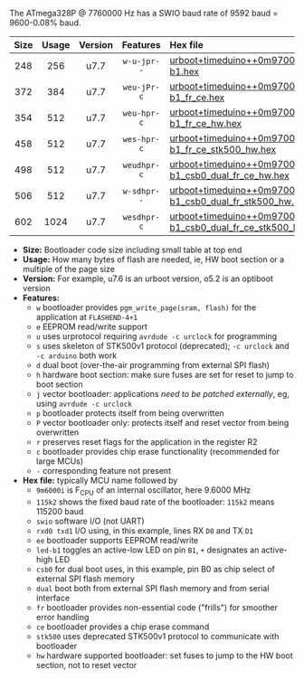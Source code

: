 The ATmega328P @ 7760000 Hz has a SWIO baud rate of 9592 baud = 9600-0.08% baud.

|Size|Usage|Version|Features|Hex file|
|:-:|:-:|:-:|:-:|:--|
|248|256|u7.7|`w-u-jpr--`|[urboot+timeduino++0m9700i++++1k2_swio_rxd0_txd1_led-b1.hex](https://raw.githubusercontent.com/stefanrueger/urboot.hex/main/boards/timeduino/internal_oscillator/fint++0m9700_Hz/br++++1k2_bps/urboot+timeduino++0m9700i++++1k2_swio_rxd0_txd1_led-b1.hex)|
|372|384|u7.7|`weu-jPr-c`|[urboot+timeduino++0m9700i++++1k2_swio_rxd0_txd1_ee_led-b1_fr_ce.hex](https://raw.githubusercontent.com/stefanrueger/urboot.hex/main/boards/timeduino/internal_oscillator/fint++0m9700_Hz/br++++1k2_bps/urboot+timeduino++0m9700i++++1k2_swio_rxd0_txd1_ee_led-b1_fr_ce.hex)|
|354|512|u7.7|`weu-hpr-c`|[urboot+timeduino++0m9700i++++1k2_swio_rxd0_txd1_ee_led-b1_fr_ce_hw.hex](https://raw.githubusercontent.com/stefanrueger/urboot.hex/main/boards/timeduino/internal_oscillator/fint++0m9700_Hz/br++++1k2_bps/urboot+timeduino++0m9700i++++1k2_swio_rxd0_txd1_ee_led-b1_fr_ce_hw.hex)|
|458|512|u7.7|`wes-hpr-c`|[urboot+timeduino++0m9700i++++1k2_swio_rxd0_txd1_ee_led-b1_fr_ce_stk500_hw.hex](https://raw.githubusercontent.com/stefanrueger/urboot.hex/main/boards/timeduino/internal_oscillator/fint++0m9700_Hz/br++++1k2_bps/urboot+timeduino++0m9700i++++1k2_swio_rxd0_txd1_ee_led-b1_fr_ce_stk500_hw.hex)|
|498|512|u7.7|`weudhpr-c`|[urboot+timeduino++0m9700i++++1k2_swio_rxd0_txd1_ee_led-b1_csb0_dual_fr_ce_hw.hex](https://raw.githubusercontent.com/stefanrueger/urboot.hex/main/boards/timeduino/internal_oscillator/fint++0m9700_Hz/br++++1k2_bps/urboot+timeduino++0m9700i++++1k2_swio_rxd0_txd1_ee_led-b1_csb0_dual_fr_ce_hw.hex)|
|506|512|u7.7|`w-sdhpr--`|[urboot+timeduino++0m9700i++++1k2_swio_rxd0_txd1_led-b1_csb0_dual_fr_stk500_hw.hex](https://raw.githubusercontent.com/stefanrueger/urboot.hex/main/boards/timeduino/internal_oscillator/fint++0m9700_Hz/br++++1k2_bps/urboot+timeduino++0m9700i++++1k2_swio_rxd0_txd1_led-b1_csb0_dual_fr_stk500_hw.hex)|
|602|1024|u7.7|`wesdhpr-c`|[urboot+timeduino++0m9700i++++1k2_swio_rxd0_txd1_ee_led-b1_csb0_dual_fr_ce_stk500_hw.hex](https://raw.githubusercontent.com/stefanrueger/urboot.hex/main/boards/timeduino/internal_oscillator/fint++0m9700_Hz/br++++1k2_bps/urboot+timeduino++0m9700i++++1k2_swio_rxd0_txd1_ee_led-b1_csb0_dual_fr_ce_stk500_hw.hex)|

- **Size:** Bootloader code size including small table at top end
- **Usage:** How many bytes of flash are needed, ie, HW boot section or a multiple of the page size
- **Version:** For example, u7.6 is an urboot version, o5.2 is an optiboot version
- **Features:**
  + `w` bootloader provides `pgm_write_page(sram, flash)` for the application at `FLASHEND-4+1`
  + `e` EEPROM read/write support
  + `u` uses urprotocol requiring `avrdude -c urclock` for programming
  + `s` uses skeleton of STK500v1 protocol (deprecated); `-c urclock` and `-c arduino` both work
  + `d` dual boot (over-the-air programming from external SPI flash)
  + `h` hardware boot section: make sure fuses are set for reset to jump to boot section
  + `j` vector bootloader: applications *need to be patched externally*, eg, using `avrdude -c urclock`
  + `p` bootloader protects itself from being overwritten
  + `P` vector bootloader only: protects itself and reset vector from being overwritten
  + `r` preserves reset flags for the application in the register R2
  + `c` bootloader provides chip erase functionality (recommended for large MCUs)
  + `-` corresponding feature not present
- **Hex file:** typically MCU name followed by
  + `9m6000i` is F<sub>CPU</sub> of an internal oscillator, here 9.6000 MHz
  + `115k2` shows the fixed baud rate of the bootloader: `115k2` means 115200 baud
  + `swio` software I/O (not UART)
  + `rxd0 txd1` I/O using, in this example, lines RX `D0` and TX `D1`
  + `ee` bootloader supports EEPROM read/write
  + `led-b1` toggles an active-low LED on pin `B1`, `+` designates an active-high LED
  + `csb0` for dual boot uses, in this example, pin B0 as chip select of external SPI flash memory
  + `dual` boot both from external SPI flash memory and from serial interface
  + `fr` bootloader provides non-essential code ("frills") for smoother error handling
  + `ce` bootloader provides a chip erase command
  + `stk500` uses deprecated STK500v1 protocol to communicate with bootloader
  + `hw` hardware supported bootloader: set fuses to jump to the HW boot section, not to reset vector
